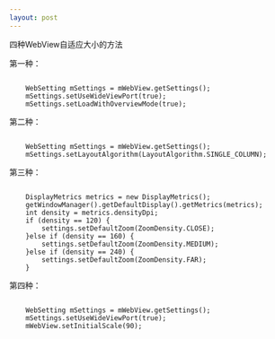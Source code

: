 ```yaml
---
layout: post
---
```

四种WebView自适应大小的方法

第一种：
<pre><code>
    WebSetting mSettings = mWebView.getSettings();
    mSettings.setUseWideViewPort(true);
    mSettings.setLoadWithOverviewMode(true);
</code></pre>
第二种：
<pre><code>
    WebSetting mSettings = mWebView.getSettings();
    mSettings.setLayoutAlgorithm(LayoutAlgorithm.SINGLE_COLUMN);
</code></pre>
第三种：
<pre><code>
    DisplayMetrics metrics = new DisplayMetrics();
    getWindowManager().getDefaultDisplay().getMetrics(metrics);
    int density = metrics.densityDpi;
    if (density == 120) {
        settings.setDefaultZoom(ZoomDensity.CLOSE);
    }else if (density == 160) {
        settings.setDefaultZoom(ZoomDensity.MEDIUM);
    }else if (density == 240) {
        settings.setDefaultZoom(ZoomDensity.FAR);
    }
</code></pre>
第四种：
<pre><code>
    WebSetting mSettings = mWebView.getSettings();
    mSettings.setUseWideViewPort(true);
    mWebView.setInitialScale(90);
</code></pre>
    
